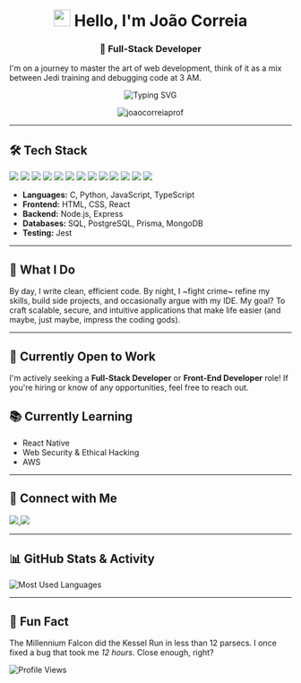 <h1 align="center"> <img src="https://media.giphy.com/media/hvRJCLFzcasrR4ia7z/giphy.gif" width="30px"> Hello, I'm João Correia </h1>

<h3 align="center">🚀 Full-Stack Developer</h3>

I'm on a journey to master the art of web development, think of it as a mix between Jedi training and debugging code at 3 AM.

<p align="center">
  <img src="https://readme-typing-svg.demolab.com?font=Fira+Code&pause=1000&color=36BCF7&center=true&width=435&lines=Full-Stack+Developer;Cybersecurity+Enthusiast;Problem-Solver;Lifelong+Learner" alt="Typing SVG">
</p>

<p align="center"> 
  <img src="https://komarev.com/ghpvc/?username=joaocorreiaprof&label=Visitors&color=blue&style=flat-square" alt="joaocorreiaprof" />
</p>

---

## 🛠️ Tech Stack  

<p align="left">
  <img src="https://img.shields.io/badge/C-A8B9CC?style=for-the-badge&logo=c&logoColor=white">
  <img src="https://img.shields.io/badge/Python-3776AB?style=for-the-badge&logo=python&logoColor=white">
  <img src="https://img.shields.io/badge/JavaScript-F7DF1E?style=for-the-badge&logo=javascript&logoColor=black">
  <img src="https://img.shields.io/badge/TypeScript-3178C6?style=for-the-badge&logo=typescript&logoColor=white">
  <img src="https://img.shields.io/badge/HTML-E34F26?style=for-the-badge&logo=html5&logoColor=white">
  <img src="https://img.shields.io/badge/CSS-1572B6?style=for-the-badge&logo=css3&logoColor=white">
  <img src="https://img.shields.io/badge/React-20232A?style=for-the-badge&logo=react&logoColor=61DAFB">
  <img src="https://img.shields.io/badge/Node.js-43853D?style=for-the-badge&logo=node.js&logoColor=white">
  <img src="https://img.shields.io/badge/Express-000000?style=for-the-badge&logo=express&logoColor=white">
  <img src="https://img.shields.io/badge/PostgreSQL-336791?style=for-the-badge&logo=postgresql&logoColor=white">
  <img src="https://img.shields.io/badge/Prisma-2D3748?style=for-the-badge&logo=prisma&logoColor=white">
  <img src="https://img.shields.io/badge/MongoDB-47A248?style=for-the-badge&logo=mongodb&logoColor=white">
  <img src="https://img.shields.io/badge/Jest-C21325?style=for-the-badge&logo=jest&logoColor=white">
</p>

- **Languages:** C, Python, JavaScript, TypeScript  
- **Frontend:** HTML, CSS, React  
- **Backend:** Node.js, Express  
- **Databases:** SQL, PostgreSQL, Prisma, MongoDB  
- **Testing:** Jest  

---

## 🧠 What I Do  
By day, I write clean, efficient code. By night, I ~fight crime~ refine my skills, build side projects, and occasionally argue with my IDE. My goal? To craft scalable, secure, and intuitive applications that make life easier (and maybe, just maybe, impress the coding gods).  

---

## 💼 Currently Open to Work
I'm actively seeking a **Full-Stack Developer** or **Front-End Developer** role! If you're hiring or know of any opportunities, feel free to reach out. 

## 📚 Currently Learning
- React Native
- Web Security & Ethical Hacking
- AWS

---

## 👯 Connect with Me  
<p align="left">
  <a href="https://www.linkedin.com/in/jo%c3%a3o-correia-8b6588237/" target="blank">
    <img src="https://img.shields.io/badge/LinkedIn-blue?style=for-the-badge&logo=linkedin">
  </a>
  <a href="mailto:joaocorreiaprof@gmail.com">
    <img src="https://img.shields.io/badge/Email-D14836?style=for-the-badge&logo=gmail&logoColor=white">
  </a>
</p>

---

## 📊 GitHub Stats & Activity

![Most Used Languages](https://github-profile-summary-cards.vercel.app/api/cards/repos-per-language?username=joaocorreiaprof&theme=github)

---

## 🌟 Fun Fact  
The Millennium Falcon did the Kessel Run in less than 12 parsecs. I once fixed a bug that took me *12 hours*. Close enough, right?  


![Profile Views](https://hit.yhype.me/github/profile?user_id=YOUR_GITHUB_ID)
